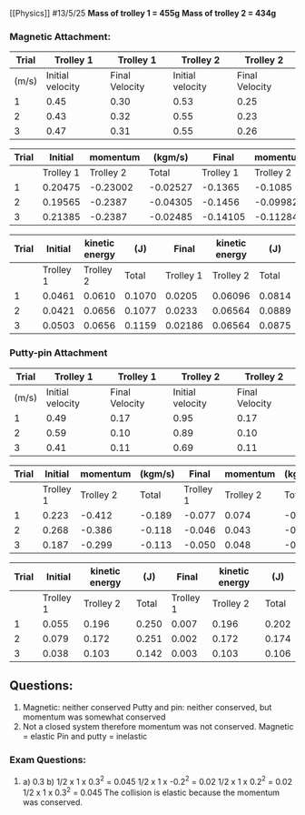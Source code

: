 [[Physics]]
#13/5/25 
**Mass of trolley 1 = 455g**
**Mass of trolley 2 = 434g**
### Magnetic Attachment:

| Trial | Trolley 1        | Trolley 1      | Trolley 2        | Trolley 2      |
| ----- | ---------------- | -------------- | ---------------- | -------------- |
| (m/s) | Initial velocity | Final Velocity | Initial velocity | Final Velocity |
| 1     | 0.45             | 0.30           | 0.53             | 0.25           |
| 2     | 0.43             | 0.32           | 0.55             | 0.23           |
| 3     | 0.47             | 0.31           | 0.55             | 0.26           |

| Trial | Initial   | momentum  | (kgm/s)  | Final     | momentum  | (kgm/s)  |
| ----- | --------- | --------- | -------- | --------- | --------- | -------- |
|       | Trolley 1 | Trolley 2 | Total    | Trolley 1 | Trolley 2 | Total    |
| 1     | 0.20475   | -0.23002  | -0.02527 | -0.1365   | -0.1085   | -0.245   |
| 2     | 0.19565   | -0.2387   | -0.04305 | -0.1456   | -0.09982  | -0.24542 |
| 3     | 0.21385   | -0.2387   | -0.02485 | -0.14105  | -0.11284  | -0.25389 |

| Trial | Initial   | kinetic energy | (J)    | Final     | kinetic energy | (J)    |
| ----- | --------- | -------------- | ------ | --------- | -------------- | ------ |
|       | Trolley 1 | Trolley 2      | Total  | Trolley 1 | Trolley 2      | Total  |
| 1     | 0.0461    | 0.0610         | 0.1070 | 0.0205    | 0.06096        | 0.0814 |
| 2     | 0.0421    | 0.0656         | 0.1077 | 0.0233    | 0.06564        | 0.0889 |
| 3     | 0.0503    | 0.0656         | 0.1159 | 0.02186   | 0.06564        | 0.0875 |
### Putty-pin Attachment

| Trial | Trolley 1        | Trolley 1      | Trolley 2        | Trolley 2      |
| ----- | ---------------- | -------------- | ---------------- | -------------- |
| (m/s) | Initial velocity | Final Velocity | Initial velocity | Final Velocity |
| 1     | 0.49             | 0.17           | 0.95             | 0.17           |
| 2     | 0.59             | 0.10           | 0.89             | 0.10           |
| 3     | 0.41             | 0.11           | 0.69             | 0.11           |

| Trial | Initial   | momentum  | (kgm/s) | Final     | momentum  | (kgm/s) |
| ----- | --------- | --------- | ------- | --------- | --------- | ------- |
|       | Trolley 1 | Trolley 2 | Total   | Trolley 1 | Trolley 2 | Total   |
| 1     | 0.223     | -0.412    | -0.189  | -0.077    | 0.074     | -0.004  |
| 2     | 0.268     | -0.386    | -0.118  | -0.046    | 0.043     | -0.002  |
| 3     | 0.187     | -0.299    | -0.113  | -0.050    | 0.048     | -0.002  |

| Trial | Initial   | kinetic energy | (J)   | Final     | kinetic energy | (J)   |
| ----- | --------- | -------------- | ----- | --------- | -------------- | ----- |
|       | Trolley 1 | Trolley 2      | Total | Trolley 1 | Trolley 2      | Total |
| 1     | 0.055     | 0.196          | 0.250 | 0.007     | 0.196          | 0.202 |
| 2     | 0.079     | 0.172          | 0.251 | 0.002     | 0.172          | 0.174 |
| 3     | 0.038     | 0.103          | 0.142 | 0.003     | 0.103          | 0.106 |
## Questions:
1) Magnetic: neither conserved
	Putty and pin: neither conserved, but momentum was somewhat conserved
2) Not a closed system therefore momentum was not conserved.
	Magnetic = elastic
	Pin and putty = inelastic
### Exam Questions:
1) a) 0.3
	b) 1/2 x 1 x 0.3$^2$ = 0.045
	1/2 x 1 x -0.2$^2$ = 0.02
	1/2 x 1 x 0.2$^2$ = 0.02
	1/2 x 1 x 0.3$^2$ = 0.045
	The collision is elastic because the momentum was conserved.